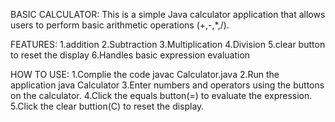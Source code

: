 BASIC CALCULATOR:
This is a simple Java calculator application that allows users to perform basic arithmetic operations (+,-,*,/).

FEATURES:
1.addition
2.Subtraction
3.Multiplication
4.Division
5.clear button to reset the display
6.Handles basic expression evaluation 

HOW TO USE:
1.Complie the code
    javac Calculator.java
2.Run the application
    java Calculator
3.Enter numbers and operators using the buttons on the calculator.
4.Click the equals button(=) to evaluate the expression.
5.Click the clear buttion(C) to reset the display.
